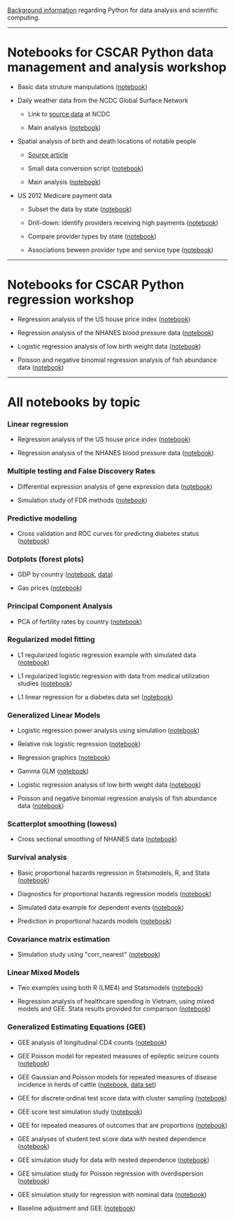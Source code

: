 [Background information](python_practicalities.html) regarding Python
for data analysis and scientific computing.

----

# Notebooks for CSCAR Python data management and analysis workshop

+ Basic data struture manipulations ([notebook](http://nbviewer.ipython.org/urls/umich.box.com/shared/static/a5ar3lppsrl3r62pqkqzkuy9vmjts11c.ipynb))

+ Daily weather data from the NCDC Global Surface Network

    - Link to [source data](ftp://ftp.ncdc.noaa.gov/pub/data/ghcn/daily/) at NCDC

    - Main analysis ([notebook](http://nbviewer.ipython.org/urls/umich.box.com/shared/static/yswkatnuxkkc32desjz5a3qnxvmw7m27.ipynb))

+ Spatial analysis of birth and death locations of notable people

    - [Source article](http://www.sciencemag.org/content/345/6196/558.full)

    - Small data conversion script ([notebook](http://nbviewer.ipython.org/github/kshedden/python-workshop/blob/master/Cultural_history/convert_to_csv.ipynb))

    - Main analysis ([notebook](http://nbviewer.ipython.org/urls/umich.box.com/shared/static/p4yki3aq1f8l6hl3cuhc1a880vk7qtnc.ipynb))

+ US 2012 Medicare payment data

    - Subset the data by state ([notebook](http://nbviewer.ipython.org/github/kshedden/python-workshop/blob/master/Medicare/state_subset.ipynb))

    - Drill-down: identify providers receiving high payments ([notebook](http://nbviewer.ipython.org/github/kshedden/python-workshop/blob/master/Medicare/high_payment_providers.ipynb))

    - Compare provider types by state ([notebook](http://nbviewer.ipython.org/github/kshedden/python-workshop/blob/master/Medicare/compare_provider_types_state.ipynb))

    - Associations beween provider type and service type ([notebook](http://nbviewer.ipython.org/github/kshedden/python-workshop/blob/master/Medicare/provider_service_assoc.ipynb))

---

# Notebooks for CSCAR Python regression workshop

+ Regression analysis of the US house price index ([notebook](http://nbviewer.ipython.org/urls/umich.box.com/shared/static/vlrazg0wglamfqeqhp4y.ipynb))

+ Regression analysis of the NHANES blood pressure data ([notebook](http://nbviewer.ipython.org/urls/umich.box.com/shared/static/qgse7s6x8wl7xzchliti.ipynb))

+ Logistic regression analysis of low birth weight data ([notebook](http://nbviewer.ipython.org/urls/umich.box.com/shared/static/20nyq9kap75rhet9eujh.ipynb))

+ Poisson and negative binomial regression analysis of fish abundance data ([notebook](http://nbviewer.ipython.org/urls/umich.box.com/shared/static/0lgt5635uo6rhakjj9d5.ipynb))

---

# All notebooks by topic

### Linear regression

+ Regression analysis of the US house price index ([notebook](http://nbviewer.ipython.org/urls/umich.box.com/shared/static/vlrazg0wglamfqeqhp4y.ipynb))

+ Regression analysis of the NHANES blood pressure data ([notebook](http://nbviewer.ipython.org/urls/umich.box.com/shared/static/qgse7s6x8wl7xzchliti.ipynb))

### Multiple testing and False Discovery Rates

+ Differential expression analysis of gene expression data ([notebook](http://nbviewer.ipython.org/urls/umich.box.com/shared/static/7kh8amlez7bx3qlqa6aa.ipynb))

+ Simulation study of FDR methods ([notebook](http://nbviewer.ipython.org/urls/umich.box.com/shared/static/wtmzw5hmpe1pbb2cug6x.ipynb))

### Predictive modeling

+ Cross validation and ROC curves for predicting diabetes status ([notebook](http://nbviewer.ipython.org/urls/umich.box.com/shared/static/aouhn2mci77opm3v89vc.ipynb))

### Dotplots (forest plots)

+ GDP by country ([notebook](http://nbviewer.ipython.org/urls/umich.box.com/shared/static/oxsz9tlg19clhzi422i4.ipynb),
[data](https://umich.box.com/shared/static/uxpesc1pix3gedyecggp.csv))

+ Gas prices ([notebook](http://nbviewer.ipython.org/urls/umich.box.com/shared/static/oh717lkxczhseep71lao.ipynb))

### Principal Component Analysis

+ PCA of fertility rates by country ([notebook](http://nbviewer.ipython.org/urls/umich.box.com/shared/static/6m7f4lw9bdog241kqcmb.ipynb))

### Regularized model fitting

+ L1 regularized logistic regression example with simulated data ([notebook](http://nbviewer.ipython.org/urls/umich.box.com/shared/static/ck0n67gt1sxaiwj9bp2c.ipynb))

+ L1 regularized logistic regression with data from medical utilization studies ([notebook](http://nbviewer.ipython.org/urls/umich.box.com/shared/static/az63gav7ly7y7jbxe9zd.ipynb))

+ L1 linear regression for a diabetes data set ([notebook](http://nbviewer.ipython.org/urls/umich.box.com/shared/static/rg4sbfag376a5ffbhs47.ipynb))

### Generalized Linear Models

+ Logistic regression power analysis using simulation ([notebook](http://nbviewer.ipython.org/urls/umich.box.com/shared/static/ttstmmi3ushthhkl0g33.ipynb))

+ Relative risk logistic regression ([notebook](http://nbviewer.ipython.org/urls/umich.box.com/shared/static/60n20u2i871xzd7q21gl.ipynb))

+ Regression graphics ([notebook](http://nbviewer.ipython.org/urls/umich.box.com/shared/static/lw8pzvzgi9bq5baaca0i4e2dfhsqmm80.ipynb))

+ Gamma GLM ([notebook](http://nbviewer.ipython.org/urls/umich.box.com/shared/static/n0nsh9d765t3snl907vc.ipynb))

+ Logistic regression analysis of low birth weight data ([notebook](http://nbviewer.ipython.org/urls/umich.box.com/shared/static/20nyq9kap75rhet9eujh.ipynb))

+ Poisson and negative binomial regression analysis of fish abundance data ([notebook](http://nbviewer.ipython.org/urls/umich.box.com/shared/static/0lgt5635uo6rhakjj9d5.ipynb))

### Scatterplot smoothing (lowess)

+ Cross sectional smoothing of NHANES data ([notebook](http://nbviewer.ipython.org/urls/umich.box.com/shared/static/uu936njshiti7ymdh0dp.ipynb))

### Survival analysis

+ Basic proportional hazards regression in Statsmodels, R, and Stata ([notebook](http://nbviewer.ipython.org/urls/umich.box.com/shared/static/epie6pcdk1rgb10zcd5v.ipynb))

+ Diagnostics for proportional hazards regression models ([notebook](http://nbviewer.ipython.org/urls/umich.box.com/shared/static/hyw87uy0cgc1bi9epg0t.ipynb))

+ Simulated data example for dependent events ([notebook](http://nbviewer.ipython.org/urls/umich.box.com/shared/static/1187gaws4aip9o5d2o3k.ipynb))

+ Prediction in proportional hazards models ([notebook](http://nbviewer.ipython.org/urls/umich.box.com/shared/static/r7sz17s96cwvemwfix7b.ipynb))

### Covariance matrix estimation

+ Simulation study using "corr_nearest" ([notebook](http://nbviewer.ipython.org/urls/umich.box.com/shared/static/34c0ntt6darq0hn2fua5.ipynb))

### Linear Mixed Models

+ Two examples using both R (LME4) and Statsmodels ([notebook](http://nbviewer.ipython.org/urls/umich.box.com/shared/static/6tfc1e0q6jincsv5pgfa.ipynb))

+ Regression analysis of healthcare spending in Vietnam, using mixed models and GEE.  Stata results provided for comparison ([notebook](http://nbviewer.ipython.org/urls/umich.box.com/shared/static/lc6uf6dmabmitjbup3yt.ipynb))

### Generalized Estimating Equations (GEE)

+ GEE analysis of longitudinal CD4 counts ([notebook](http://nbviewer.ipython.org/urls/umich.box.com/shared/static/zyl08wsmxwoh6ts70v4o.ipynb))

+ GEE Poisson model for repeated measures of epileptic seizure counts ([notebook](http://nbviewer.ipython.org/urls/umich.box.com/shared/static/ir0bnkup9rywmqd54zvm.ipynb))

+ GEE Gaussian and Poisson models for repeated measures of disease incidence in herds of cattle ([notebook](http://nbviewer.ipython.org/urls/umich.box.com/shared/static/zyajjg1dxf2nmamztheg.ipynb),
[data set](https://umich.box.com/shared/static/sjbisw92zmljjfxkp8fp.csv))

+ GEE for discrete ordinal test score data with cluster sampling ([notebook](http://nbviewer.ipython.org/urls/umich.box.com/shared/static/y1fw0iameuixrq9zt02d.ipynb))

+ GEE score test simulation study ([notebook](http://nbviewer.ipython.org/urls/umich.box.com/shared/static/mlc77aixvwl43xe9vvjf.ipynb))

+ GEE for repeated measures of outcomes that are proportions ([notebook](http://nbviewer.ipython.org/urls/umich.box.com/shared/static/y0azjuau3t21b7p11m56.ipynb))

+ GEE analyses of student test score data with nested dependence ([notebook](http://nbviewer.ipython.org/urls/umich.box.com/shared/static/wt4jlup9nwbt2d69xvm6.ipynb))

+ GEE simulation study for data with nested dependence ([notebook](http://nbviewer.ipython.org/urls/umich.box.com/shared/static/7dmmgmaekk2gh9h6ztcw.ipynb))

+ GEE simulation study for Poisson regression with overdispersion ([notebook](http://nbviewer.ipython.org/urls/umich.box.com/shared/static/y20u25cxot26kg0mbfys.ipynb))

+ GEE simulation study for regression with nominal data ([notebook](http://nbviewer.ipython.org/urls/umich.box.com/shared/static/wwwlg3z8as0layod22lx.ipynb))

+ Baseline adjustment and GEE ([notebook](http://nbviewer.ipython.org/urls/umich.box.com/shared/static/jiua9do8pwqafvnhce31chmv1c9ym63i.ipynb))